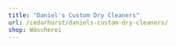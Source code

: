 ```yaml
---
title: "Daniel's Custom Dry Cleaners"
url: /cedarhurst/daniels-custom-dry-cleaners/
shop: Wäscherei
---
```

